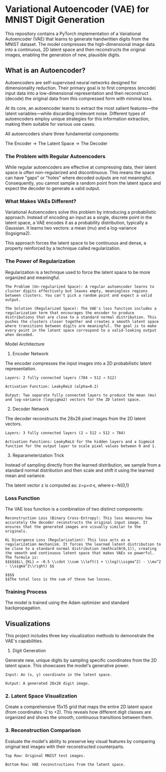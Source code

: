 # Variational Autoencoder (VAE) for MNIST Digit Generation

This repository contains a PyTorch implementation of a Variational Autoencoder (VAE) that learns to generate handwritten digits from the MNIST dataset. The model compresses the high-dimensional image data into a continuous, 2D latent space and then reconstructs the original images, enabling the generation of new, plausible digits.

## What is an Autoencoder?

Autoencoders are self-supervised neural networks designed for dimensionality reduction. Their primary goal is to first compress (encode) input data into a low-dimensional representation and then reconstruct (decode) the original data from this compressed form with minimal loss.

At its core, an autoencoder learns to extract the most salient features—the latent variables—while discarding irrelevant noise. Different types of autoencoders employ unique strategies for this information extraction, making them suitable for various use cases.

All autoencoders share three fundamental components:

The Encoder → The Latent Space → The Decoder

### The Problem with Regular Autoencoders

While regular autoencoders are effective at compressing data, their latent space is often non-regularized and discontinuous. This means the space can have "gaps" or "holes" where decoded outputs are not meaningful. Consequently, you cannot sample a random point from the latent space and expect the decoder to generate a valid output.

### What Makes VAEs Different?

Variational Autoencoders solve this problem by introducing a probabilistic approach. Instead of encoding an input as a single, discrete point in the latent space, a VAE encodes it as a probability distribution, typically a Gaussian. It learns two vectors: a mean (mu) and a log-variance (logsigma2).

This approach forces the latent space to be continuous and dense, a property reinforced by a technique called regularization.

### The Power of Regularization

Regularization is a technique used to force the latent space to be more organized and meaningful.

    The Problem (Un-regularized Space): A regular autoencoder learns to cluster digits effectively but leaves empty, meaningless regions between clusters. You can't pick a random point and expect a valid output.

    The Solution (Regularized Space): The VAE's loss function includes a regularization term that encourages the encoder to produce distributions that are close to a standard normal distribution. This pushes the clusters closer together and creates a smooth latent space where transitions between digits are meaningful. The goal is to make every point in the latent space correspond to a valid-looking output when decoded.

Model Architecture

1. Encoder Network

The encoder compresses the input images into a 2D probabilistic latent representation.

    Layers: 2 fully connected layers (784 → 512 → 512)

    Activation Function: LeakyReLU (alpha=0.2)

    Output: Two separate fully connected layers to produce the mean (mu) and log-variance (logsigma2) vectors for the 2D latent space.

2. Decoder Network

The decoder reconstructs the 28x28 pixel images from the 2D latent vectors.

    Layers: 3 fully connected layers (2 → 512 → 512 → 784)

    Activation Functions: LeakyReLU for the hidden layers and a Sigmoid function for the output layer to scale pixel values between 0 and 1.

3. Reparameterization Trick

Instead of sampling directly from the learned distribution, we sample from a standard normal distribution and then scale and shift it using the learned mean and variance.

The latent vector z is computed as:
z=μ+σ⋅ϵ, where ϵ∼N(0,1)

### Loss Function

The VAE loss function is a combination of two distinct components:

    Reconstruction Loss (Binary Cross-Entropy): This loss measures how accurately the decoder reconstructs the original input image. It ensures that the generated images are visually similar to the originals.

    KL Divergence Loss (Regularization): This loss acts as a regularization mechanism. It forces the learned latent distribution to be close to a standard normal distribution (mathcalN(0,1)), creating the smooth and continuous latent space that makes VAEs so powerful. The formula is:
    $$$$$$L\_{KL} = -0.5 \\cdot \\sum \\left(1 + \\log(\\sigma^2) - \\mu^2 - \\sigma^2\\right) $$

    $$$$
    $$The total loss is the sum of these two losses.

### Training Process

The model is trained using the Adam optimizer and standard backpropagation.

## Visualizations

This project includes three key visualization methods to demonstrate the VAE's capabilities.

1. Digit Generation

Generate new, unique digits by sampling specific coordinates from the 2D latent space. This showcases the model's generative power.

    Input: An (x, y) coordinate in the latent space.

    Output: A generated 28x28 digit image.

### 2. Latent Space Visualization

Create a comprehensive 15x15 grid that maps the entire 2D latent space (from coordinates -2 to +2). This reveals how different digit classes are organized and shows the smooth, continuous transitions between them.

### 3. Reconstruction Comparison

Evaluate the model's ability to preserve key visual features by comparing original test images with their reconstructed counterparts.

    Top Row: Original MNIST test images.

    Bottom Row: VAE reconstructions from the latent space.
